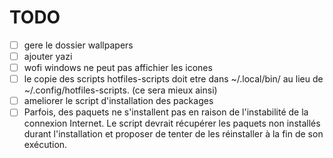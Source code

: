 # TODO

- [ ] gere le dossier wallpapers
- [ ] ajouter yazi
- [ ] wofi windows ne peut pas affichier les icones 
- [ ] le copie des scripts hotfiles-scripts doit etre dans ~/.local/bin/ au lieu de ~/.config/hotfiles-scripts. (ce sera mieux ainsi)
- [ ] ameliorer le script d'installation des packages
- [ ] Parfois, des paquets ne s'installent pas en raison de l'instabilité de la connexion Internet. Le script devrait récupérer les paquets non installés durant l'installation et proposer de tenter de les réinstaller à la fin de son exécution.
